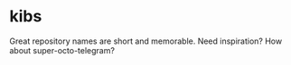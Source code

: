 # kibs
Great repository names are short and memorable. Need inspiration? How about super-octo-telegram?
